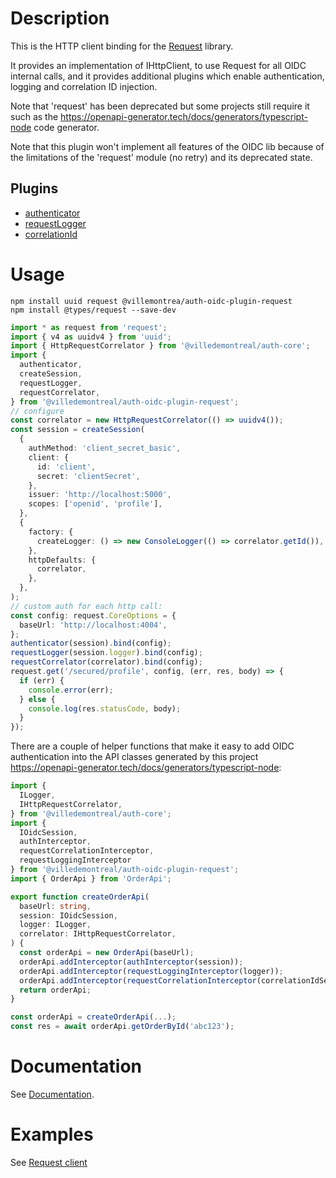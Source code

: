 # Description

This is the HTTP client binding for the [Request](https://github.com/request/request) library.

It provides an implementation of IHttpClient, to use Request for all OIDC internal calls, and it provides
additional plugins which enable authentication, logging and correlation ID injection.

Note that 'request' has been deprecated but some projects still require it such as the
https://openapi-generator.tech/docs/generators/typescript-node code generator.

Note that this plugin won't implement all features of the OIDC lib because of the limitations of the
'request' module (no retry) and its deprecated state.

## Plugins

- [authenticator](src/authenticator.ts)
- [requestLogger](src/requestLogger.ts)
- [correlationId](src/correlationId.ts)

# Usage

```
npm install uuid request @villemontrea/auth-oidc-plugin-request
npm install @types/request --save-dev
```

```typescript
import * as request from 'request';
import { v4 as uuidv4 } from 'uuid';
import { HttpRequestCorrelator } from '@villedemontreal/auth-core';
import {
  authenticator,
  createSession,
  requestLogger,
  requestCorrelator,
} from '@villedemontreal/auth-oidc-plugin-request';
// configure
const correlator = new HttpRequestCorrelator(() => uuidv4());
const session = createSession(
  {
    authMethod: 'client_secret_basic',
    client: {
      id: 'client',
      secret: 'clientSecret',
    },
    issuer: 'http://localhost:5000',
    scopes: ['openid', 'profile'],
  },
  {
    factory: {
      createLogger: () => new ConsoleLogger(() => correlator.getId()),
    },
    httpDefaults: {
      correlator,
    },
  },
);
// custom auth for each http call:
const config: request.CoreOptions = {
  baseUrl: 'http://localhost:4004',
};
authenticator(session).bind(config);
requestLogger(session.logger).bind(config);
requestCorrelator(correlator).bind(config);
request.get('/secured/profile', config, (err, res, body) => {
  if (err) {
    console.error(err);
  } else {
    console.log(res.statusCode, body);
  }
});
```

There are a couple of helper functions that make it easy to add OIDC authentication into the API classes
generated by this project https://openapi-generator.tech/docs/generators/typescript-node:

```typescript
import {
  ILogger,
  IHttpRequestCorrelator,
} from '@villedemontreal/auth-core';
import {
  IOidcSession,
  authInterceptor,
  requestCorrelationInterceptor,
  requestLoggingInterceptor
} from '@villedemontreal/auth-oidc-plugin-request';
import { OrderApi } from 'OrderApi';

export function createOrderApi(
  baseUrl: string,
  session: IOidcSession,
  logger: ILogger,
  correlator: IHttpRequestCorrelator,
) {
  const orderApi = new OrderApi(baseUrl);
  orderApi.addInterceptor(authInterceptor(session));
  orderApi.addInterceptor(requestLoggingInterceptor(logger));
  orderApi.addInterceptor(requestCorrelationInterceptor(correlationIdService));
  return orderApi;
}

const orderApi = createOrderApi(...);
const res = await orderApi.getOrderById('abc123');

```

# Documentation

See [Documentation](../../doc/README.md).

# Examples

See [Request client](../../examples/client-request)

